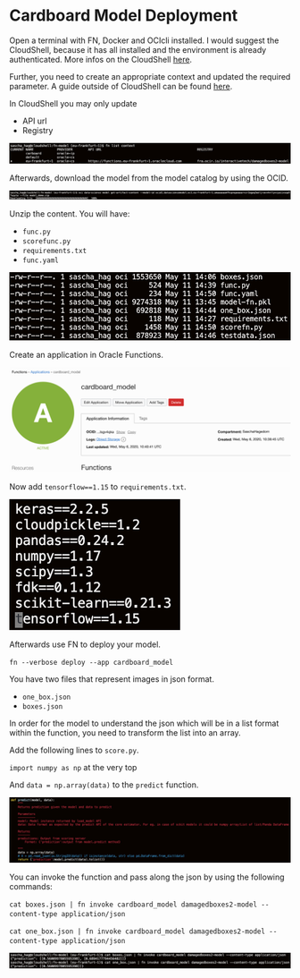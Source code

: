 # Cardboard Model Deployment


Open a terminal with FN, Docker and OCIcli installed. I would suggest the CloudShell, because it has all installed and the environment is already authenticated. More infos on the CloudShell [here](https://docs.cloud.oracle.com/en-us/iaas/Content/API/Concepts/cloudshellintro.htm).

Further, you need to create an appropriate context and updated the required parameter. A guide outside of CloudShell can be found [here](https://www.oracle.com/webfolder/technetwork/tutorials/infographics/oci_faas_gettingstarted_quickview/functions_quickview_top/functions_quickview/index.html).

In CloudShell you may only update 
* API url
* Registry

![](../images/cardboard_1.png)

Afterwards, download the model from the model catalog by using the OCID.

![](../images/cardboard_2.png)

Unzip the content. You will have:

* `func.py`
* `scorefunc.py`
* `requirements.txt`
* `func.yaml`

![](../images/cardboard_3.png)

Create an application in Oracle Functions. 

![](../images/cardboard_4.png)

Now add `tensorflow==1.15` to `requirements.txt`. 

![](../images/cardboard_7.png)

Afterwards use FN to deploy your model. 

`fn --verbose deploy --app cardboard_model`

You have two files that represent images in json format. 

* `one_box.json`
* `boxes.json`

In order for the model to understand the json which will be in a list format within the function, you need to transform the list into an array. 

Add the following lines to `score.py`. 

`import numpy as np` at the very top

And `data = np.array(data)` to the `predict` function. 

![](../images/cardboard_6.png)

You can invoke the function and pass along the json by using the following commands:

`cat boxes.json | fn invoke cardboard_model damagedboxes2-model --content-type application/json`

`cat one_box.json | fn invoke cardboard_model damagedboxes2-model --content-type application/json`

![](../images/cardboard_5.png)



